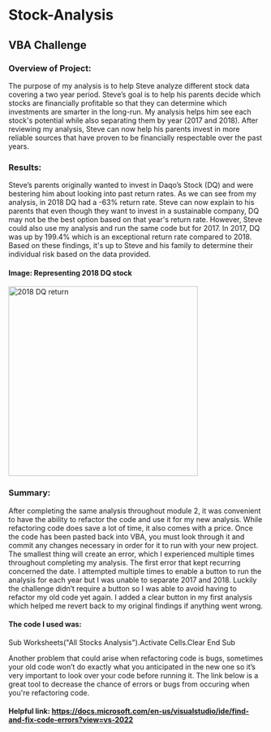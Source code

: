 # Stock-Analysis
## VBA Challenge
### Overview of Project:
The purpose of my analysis is to help Steve analyze different stock data covering a two year period. Steve’s goal is to help his parents decide which 
stocks are financially profitable so that they can determine which investments are smarter in the long-run. My analysis helps him see each stock's 
potential while also separating them by year (2017 and 2018). After reviewing my analysis, Steve can now help his parents invest in more reliable 
sources that have proven to be financially respectable over the past years. 
### Results:
Steve’s parents originally wanted to invest in Daqo’s Stock (DQ) and were bestering him about looking into past return rates. As we can see from 
my analysis, in 2018 DQ had a -63% return rate. Steve can now explain to his parents that even though they want to invest in a sustainable company, 
DQ may not be the best option based on that year's return rate. However, Steve could also use my analysis and run the same code but for 2017. 
In 2017, DQ was up by 199.4% which is an exceptional return rate compared to 2018. Based on these findings, it's up to Steve and his family to 
determine their individual risk based on the data provided.

#### Image: Representing 2018 DQ stock 
<img width="373" alt="2018 DQ return" src="https://user-images.githubusercontent.com/104043438/168684005-eba0077f-ff08-4ebf-ae16-9f705aa95dbf.png">

### Summary:
After completing the same analysis throughout module 2, it was convenient to have the ability to refactor the code and use it for my new analysis. 
While refactoring code does save a lot of time, it also comes with a price. Once the code has been pasted back into VBA, you must look through it 
and commit any changes necessary in order for it to run with your new project. The smallest thing will create an error, which I experienced multiple 
times throughout completing my analysis. The first error that kept recurring concerned the date. I attempted multiple times to enable a button to run 
the analysis for each year but I was unable to separate 2017 and 2018. Luckily the challenge didn’t require a button so I was able to avoid having to 
refactor my old code yet again. I added a clear button in my first analysis which helped me revert back to my original findings if anything went wrong. 

#### The code I used was: 
Sub Worksheets("All Stocks Analysis").Activate
Cells.Clear
End Sub

Another problem that could arise when refactoring code is bugs, sometimes your old code won’t do exactly what you anticipated in the new one so it’s 
very important to look over your code before running it. The link below is a great tool to decrease the chance of errors or bugs from occuring 
when you're refactoring code.

#### Helpful link: https://docs.microsoft.com/en-us/visualstudio/ide/find-and-fix-code-errors?view=vs-2022

